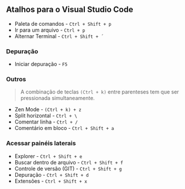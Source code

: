 ## Atalhos para o Visual Studio Code
  

* Paleta de comandos - `Ctrl + Shift + p`  
* Ir para um arquivo - `Ctrl + p`  
* Alternar Terminal - `Ctrl + Shift + ´`  


### Depuração
  
* Iniciar depuração - `F5`  


### Outros
  
> A combinação de teclas `(Ctrl + k)` entre parenteses tem que ser pressionada simultaneamente.    

* Zen Mode - `(Ctrl + k) + z`  
* Split horizontal - `Ctrl + \`  
* Comentar linha - `Ctrl + /`  
* Comentário em bloco - `Ctrl + Shift + a`
  
### Acessar painéis laterais
  
* Explorer - `Ctrl + Shift + e`  
* Buscar dentro de arquivo - `Ctrl + Shift + f`  
* Controle de versão (GIT) - `Ctrl + Shift + g`  
* Depuração - `Ctrl + Shift + d`  
* Extensões - `Ctrl + Shift + x`  
  
